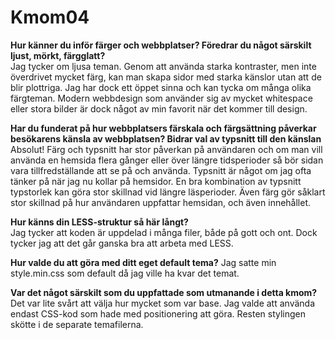 Kmom04
===============================

**Hur känner du inför färger och webbplatser? Föredrar du något särskilt ljust, mörkt, färgglatt?**  
Jag tycker om ljusa teman. Genom att använda starka kontraster, men inte överdrivet mycket färg, kan man skapa sidor med starka känslor utan att de blir plottriga. Jag har dock ett öppet sinna och kan tycka om många olika färgteman. Modern webbdesign som använder sig av mycket whitespace eller stora bilder är dock något av min favorit när det kommer till design.

**Har du funderat på hur webbplatsers färskala och färgsättning påverkar besökarens känsla av webbplatsen? Bidrar val av typsnitt till den känslan**  
Absolut! Färg och typsnitt har stor påverkan på användaren och om man vill använda en hemsida flera gånger eller över längre tidsperioder så bör sidan vara tillfredställande att se på och använda. Typsnitt är något om jag ofta tänker på när jag nu kollar på hemsidor. En bra kombination av typsnitt typstorlek kan göra stor skillnad vid längre läsperioder. Även färg gör såklart stor skillnad på hur användaren uppfattar hemsidan, och även innehållet.

**Hur känns din LESS-struktur så här långt?**  
Jag tycker att koden är uppdelad i många filer, både på gott och ont. Dock tycker jag att det går ganska bra att arbeta med LESS.

**Hur valde du att göra med ditt eget default tema?**
Jag satte min style.min.css som default då jag ville ha kvar det temat.

**Var det något särskilt som du uppfattade som utmanande i detta kmom?**  
Det var lite svårt att välja hur mycket som var base. Jag valde att använda endast CSS-kod som hade med positionering att göra. Resten stylingen skötte i de separate temafilerna.